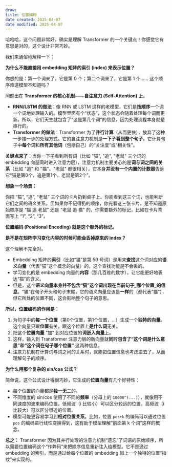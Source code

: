 ```yaml
---
draw:
title: 位置编码
date created: 2025-04-07
date modified: 2025-04-07
---
```


哈哈哈，这个问题非常好，确实是理解 Transformer 的一个关键点！你感觉它有意思是对的，这个设计非常巧妙。

我们来通俗地解释一下：

**为什么不能直接用 embedding 矩阵的索引 (index) 来表示位置？**

你想的是：第一个词来了，它是第 0 个；第二个词来了，它是第 1 个…… 这个顺序难道模型不知道吗？

问题出在 **Transformer 的核心机制——自注意力 (Self-Attention)** 上。

- **RNN/LSTM 的做法**：像 RNN 或 LSTM 这样的老模型，它们是**按顺序**一个词一个词地处理输入的。模型里面有个“状态”，这个状态会随着处理每个词而更新。所以，它们天生就包含了“这是第几个词”的信息，因为处理流程本身就是串行的。
- **Transformer 的做法**：Transformer 为了**并行计算**（从而更快），放弃了这种一步接一步的处理方式。它的自注意力机制是**一下子看到整个句子**。它计算句子中**每个词**和**所有其他词**（包括自己）的“关注度”或“相关性”。

**关键点来了**：当你一下子看到所有词（比如 "猫", "追", "老鼠" 三个词的 embedding 向量同时进入注意力层），注意力机制主要关心的是**词与词之间的关系**（比如 "追" 和 "猫"、"老鼠" 都很相关），它本身**并没有一个内置的计数器**告诉它“猫是第0个，追是第1个，老鼠是第2个”。

**想象一个场景：**

你把 “猫”, “追”, “老鼠” 三个词的卡片扔到桌子上。你能看到这三个词，也能判断它们之间的语义关系。但如果你不记得扔的顺序，你光看这三张卡片，是不知道原始顺序是 “猫 追 老鼠” 还是 “老鼠 追 猫” 的。你需要额外的标记，比如在卡片背面写上 “1”, “2”, “3”。

**位置编码 (Positional Encoding) 就是这个额外的标记。**

**是不是在矩阵学习变化内容的时候可能会丢掉原来的 index？**

这个理解不完全对。

- Embedding 矩阵的**索引**（比如“猫”是第 50 号词）是用来**查找**这个词对应的**语义向量**（代表“猫”这个概念的向量）的。这个查找功能是不会丢的。
- 学习变化的是 embedding 向量的**内容**（那几百维的数字），让它能更好地表达“猫”的含义。
- 但是，这个**语义向量本身并不包含“猫”这个词出现在当前句子_哪个位置_的信息**。“猫”在句子开头和句子末尾，它的语义向量应该是**一样**的（都代表“猫”），但它所处的位置不同，这会影响整个句子的意思。

**所以，位置编码的作用是：**

1. 为句子中的**每一个位置**（第0个位置，第1个位置，…）生成一个**独特的向量**。这个向量只跟**位置**有关，跟这个位置上**是什么词**无关。
2. 把这个**位置向量** “加” 到对应位置的**词嵌入向量**上。
3. 这样，输入到 Transformer 注意力层的新向量就**同时包含了“这个词是什么意思”和“这个词在句子哪个位置”** 这两种信息。
4. 注意力机制在计算词与词之间的关系时，就能把位置信息也考虑进去了，从而理解句子的顺序。

**为什么用那个复杂的 sin/cos 公式？**

简单说，这个公式设计得很巧妙，它生成的**位置向量**有几个好特性：

- 每个位置的向量都是**独一无**二的。
- 不同维度的 sin/cos 使用了不同的**频率**（分母上的 `10000^(...)`），就像用不同速度的波来编码位置。低频波（i 比较小）可以区分较远的位置，高频波（i 比较大）可以区分很近的位置。
- 模型可能更容易学习到**相对位置关系**。比如，位置 `pos+k` 的编码可以通过位置 `pos` 的编码进行线性变换得到，这有助于模型理解“前面第 k 个词”这样的概念。

**总之：** Transformer 因为其并行处理的注意力机制“遗忘”了词语的原始顺序，所以需要位置编码这个“作弊码”来把顺序信息重新注入给模型。它不是通过 embedding 的索引，而是通过给每个位置的 embedding 加上一个独特的位置“指纹”来实现的。
